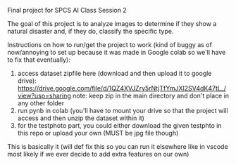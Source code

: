 Final project for SPCS AI Class Session 2

The goal of this project is to analyze images to determine if they show a natural disaster and, if they do, classify the specific type.

Instructions on how to run/get the project to work (kind of buggy as of now/annoying to set
up because it was made in Google colab so we'll have to fix that eventually):

1) access dataset zipfile here (download and then upload it to google drive):
         https://drive.google.com/file/d/1QZ4XVJZry5rNtjTfYmJXl2SV4dK47tL_/view?usp=sharing
         note: keep zip in the main directory and don't place in any other folder
2) run pynb in colab (you'll have to mount your drive so that the project will access and then unzip the dataset within it)
3) for the testphoto part, you could either download the given testphto in this repo or upload your own (MUST be jpg file though)

This is basically it (will def fix this so you can run it elsewhere like in vscode most likely if we ever decide to add extra features on our own)
